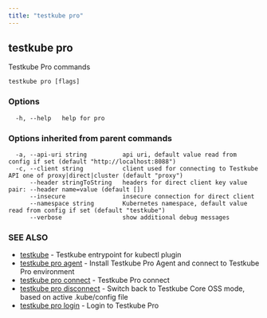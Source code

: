 ```yaml
---
title: "testkube pro"
---
```

<head>
  <meta name="docsearch:indexPrefix" content="reference-doc" />
</head>

## testkube pro

Testkube Pro commands

```
testkube pro [flags]
```

### Options

```
  -h, --help   help for pro
```

### Options inherited from parent commands

```
  -a, --api-uri string          api uri, default value read from config if set (default "http://localhost:8088")
  -c, --client string           client used for connecting to Testkube API one of proxy|direct|cluster (default "proxy")
      --header stringToString   headers for direct client key value pair: --header name=value (default [])
      --insecure                insecure connection for direct client
      --namespace string        Kubernetes namespace, default value read from config if set (default "testkube")
      --verbose                 show additional debug messages
```

### SEE ALSO

* [testkube](testkube.md)	 - Testkube entrypoint for kubectl plugin
* [testkube pro agent](testkube-pro-agent.md)	 - Install Testkube Pro Agent and connect to Testkube Pro environment
* [testkube pro connect](testkube-pro-connect.md)	 - Testkube Pro connect 
* [testkube pro disconnect](testkube-pro-disconnect.md)	 - Switch back to Testkube Core OSS mode, based on active .kube/config file
* [testkube pro login](testkube-pro-login.md)	 - Login to Testkube Pro

